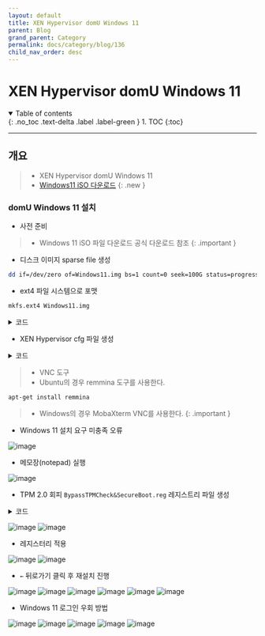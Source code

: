 ```yaml
---
layout: default
title: XEN Hypervisor domU Windows 11
parent: Blog
grand_parent: Category
permalink: docs/category/blog/136
child_nav_order: desc
---
```


# XEN Hypervisor domU Windows 11

<details open markdown="block">
  <summary>
    Table of contents
  </summary>
  {: .no_toc .text-delta .label .label-green }
1. TOC
{:toc}
</details>

---

## 개요

> - XEN Hypervisor domU Windows 11
> - [Windows11 iSO 다운로드](https://www.microsoft.com/software-download/windows11)
{: .new }

### domU Windows 11 설치

- 사전 준비

> - Windows 11 iSO 파일 다운로드 공식 다운로드 참조
{: .important }

- 디스크 이미지 sparse file 생성

```bash
dd if=/dev/zero of=Windows11.img bs=1 count=0 seek=100G status=progress
```

- ext4 파일 시스템으로 포맷

```bash
mkfs.ext4 Windows11.img
```

<details markdown="block">
  <summary>
    코드
  </summary>
  {: .text-delta .label .label-green }
  
```bash
/img/Windows11/
└── [100G]  Windows11.img
```

</details>

- XEN Hypervisor cfg 파일 생성

<details markdown="block">
  <summary>
    코드
  </summary>
  {: .text-delta .label .label-green }
  
```bash
# This configures an HVM rather than PV guest
type        = "hvm"

# Guest name
name        = "Windows11"

# Enable Microsoft Hyper-V compatibile paravirtualisation
viridian    = 1

# Initial memory allocation (MB)
memory      = '20480'

# Maximum memory (MB)
#memory      = '20480'

# Number of VCPUS
vcpus       = 8

# Network devices
dhcp        = 'dhcp'
vif         = [ 'bridge=xenbr0' ]

# Disk Devices
disk        = [
                  'file:/img/Windows11/Windows11.img,xvda,rw',
                  'file:/img/Win11_23H2_Korean_x64v2.iso,hdc,rw,cdrom',
              ]

# Behaviour
on_poweroff = 'destroy'
on_reboot   = 'restart'
on_crash    = 'coredump-destroy'

# Guest VGA console configuration, either SDL or VNC
#sdl         = 1
vnc         = 1
vnclisten   = '0.0.0.0'
vncpasswd   = 'qwerl1234'
```

</details>

> - VNC 도구
> - Ubuntu의 경우 remmina 도구를 사용한다.
```bash
apt-get install remmina
```
> - Windows의 경우 MobaXterm VNC를 사용한다.
{: .important }

- Windows 11 설치 요구 미충족 오류

![image](https://github.com/heaths2/heaths2.github.io/assets/36792594/bb41056a-aea7-4c3b-9a49-7684f383dc1b)

- 메모장(notepad) 실행

![image](https://github.com/heaths2/heaths2.github.io/assets/36792594/bb9ebd84-0de1-41dc-b1f9-fbae809781ae)

-  TPM 2.0 회피 `BypassTPMCheck&SecureBoot.reg` 레지스트리 파일 생성

<details markdown="block">
  <summary>
    코드
  </summary>
  {: .text-delta .label .label-green }

```
Windows Registry Editor Version 5.00

;; ##########
;; # Windows 11 Setup - Bypass TPM & Secureboot
;; # Author:	St1cky
;; # Website:	https://github.com/St1ckys
;; # BypassTPMCheck&SecureBoot.reg
;; #
;; ##########

[HKEY_LOCAL_MACHINE\SYSTEM\Setup\LabConfig]
"BypassTPMCheck"=dword:00000001
"BypassSecureBootCheck"=dword:00000001
"BypassStorageCheck"=dword:00000001
"BypassRAMCheck"=dword:00000001
"BypassCPUCheck"=dword:00000001
```

</details>

![image](https://github.com/heaths2/heaths2.github.io/assets/36792594/1e57f2e6-a427-4697-89dd-128f89623997)
![image](https://github.com/heaths2/heaths2.github.io/assets/36792594/c9d54197-502e-4ad8-b972-113c3b06f476)

- 레지스터리 적용

![image](https://github.com/heaths2/heaths2.github.io/assets/36792594/cbb57fe6-ddda-4d27-9586-dc15fabac9d7)
![image](https://github.com/heaths2/heaths2.github.io/assets/36792594/91a70c90-dd97-4cae-bae7-d23e715c90fc)

- `←` 뒤로가기 클릭 후 재설치 진행

![image](https://github.com/heaths2/heaths2.github.io/assets/36792594/ebae3359-4527-4309-a19f-bb8daf11f747)
![image](https://github.com/heaths2/heaths2.github.io/assets/36792594/02fa2e8f-bd80-4f6e-8538-530c8702fc05)
![image](https://github.com/heaths2/heaths2.github.io/assets/36792594/acb858e7-b176-4f38-9c5f-20e06bcf8114)
![image](https://github.com/heaths2/heaths2.github.io/assets/36792594/c6bfe4b6-2acb-4923-bfec-12a53160ead2)
![image](https://github.com/heaths2/heaths2.github.io/assets/36792594/208d5b44-dc1c-463a-8a2c-3c74b0b81571)
![image](https://github.com/heaths2/heaths2.github.io/assets/36792594/e5cea73e-738d-44c7-a424-c35dee1e6fef)

- Windows 11 로그인 우회 방법

![image](https://github.com/heaths2/heaths2.github.io/assets/36792594/55998710-c02b-44e6-b435-0371426db968)
![image](https://github.com/heaths2/heaths2.github.io/assets/36792594/f444e74e-5b63-4636-ae43-29d2b1f54adb)
![image](https://github.com/heaths2/heaths2.github.io/assets/36792594/c6bfe4b6-2acb-4923-bfec-12a53160ead2)
![image](https://github.com/heaths2/heaths2.github.io/assets/36792594/37b3af27-c411-463c-b661-675fee21e464)
![image](https://github.com/heaths2/heaths2.github.io/assets/36792594/07a6ec47-f30e-4f83-a157-1d6d090bff74)
